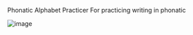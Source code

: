 Phonatic Alphabet Practicer
For practicing writing in phonatic

![image](https://user-images.githubusercontent.com/6866104/202548637-3880d8e6-31fa-432e-95be-ed7f510a2b34.png)
